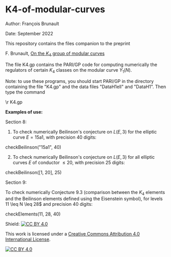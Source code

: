 # K4-of-modular-curves

Author: François Brunault

Date: September 2022

This repository contains the files companion to the preprint

F. Brunault, [On the $K_4$ group of modular curves](https://arxiv.org/abs/2009.07614)

The file K4.gp contains the PARI/GP code for computing numerically the regulators of certain $K_4$ classes on the modular curve $Y_1(N)$.

Note: to use these programs, you should start PARI/GP in the directory containing the file "K4.gp" and the data files "DataH1ell" and "DataH1". Then type the command

\r K4.gp

**Examples of use:**

Section 8:

1) To check numerically Beilinson's conjecture on $L(E,3)$ for the elliptic curve $E = \textrm{15a1}$, with precision 40 digits:

checkBeilinson("15a1", 40)

2) To check numerically Beilinson's conjecture on $L(E,3)$ for all elliptic curves $E$ of conductor $\leq 20$, with precision 25 digits:

checkBeilinson([1, 20], 25)

Section 9:

To check numerically Conjecture 9.3 (comparison between the $K_4$ elements and the Beilinson elements defined using the Eisenstein symbol), for levels 11 \leq N \leq 28$ and precision 40 digits:

checkElements(11, 28, 40)



Shield: [![CC BY 4.0][cc-by-shield]][cc-by]

This work is licensed under a
[Creative Commons Attribution 4.0 International License][cc-by].

[![CC BY 4.0][cc-by-image]][cc-by]

[cc-by]: http://creativecommons.org/licenses/by/4.0/
[cc-by-image]: https://i.creativecommons.org/l/by/4.0/88x31.png
[cc-by-shield]: https://img.shields.io/badge/License-CC%20BY%204.0-lightgrey.svg
